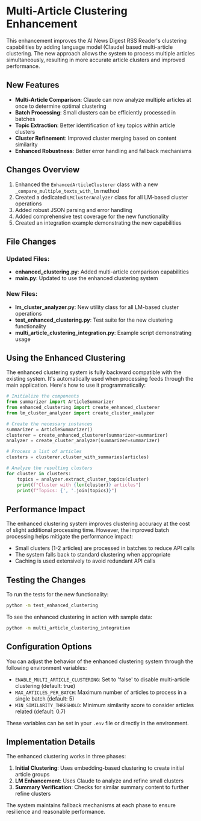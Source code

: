 # Multi-Article Clustering Enhancement

This enhancement improves the AI News Digest RSS Reader's clustering capabilities by adding language model (Claude) based multi-article clustering. The new approach allows the system to process multiple articles simultaneously, resulting in more accurate article clusters and improved performance.

## New Features

- **Multi-Article Comparison**: Claude can now analyze multiple articles at once to determine optimal clustering
- **Batch Processing**: Small clusters can be efficiently processed in batches
- **Topic Extraction**: Better identification of key topics within article clusters
- **Cluster Refinement**: Improved cluster merging based on content similarity
- **Enhanced Robustness**: Better error handling and fallback mechanisms

## Changes Overview

1. Enhanced the `EnhancedArticleClusterer` class with a new `_compare_multiple_texts_with_lm` method
2. Created a dedicated `LMClusterAnalyzer` class for all LM-based cluster operations
3. Added robust JSON parsing and error handling
4. Added comprehensive test coverage for the new functionality
5. Created an integration example demonstrating the new capabilities

## File Changes

### Updated Files:

- **enhanced_clustering.py**: Added multi-article comparison capabilities
- **main.py**: Updated to use the enhanced clustering system

### New Files:

- **lm_cluster_analyzer.py**: New utility class for all LM-based cluster operations
- **test_enhanced_clustering.py**: Test suite for the new clustering functionality
- **multi_article_clustering_integration.py**: Example script demonstrating usage

## Using the Enhanced Clustering

The enhanced clustering system is fully backward compatible with the existing system. It's automatically used when processing feeds through the main application. Here's how to use it programmatically:

```python
# Initialize the components
from summarizer import ArticleSummarizer
from enhanced_clustering import create_enhanced_clusterer
from lm_cluster_analyzer import create_cluster_analyzer

# Create the necessary instances
summarizer = ArticleSummarizer()
clusterer = create_enhanced_clusterer(summarizer=summarizer)
analyzer = create_cluster_analyzer(summarizer=summarizer)

# Process a list of articles
clusters = clusterer.cluster_with_summaries(articles)

# Analyze the resulting clusters
for cluster in clusters:
    topics = analyzer.extract_cluster_topics(cluster)
    print(f"Cluster with {len(cluster)} articles")
    print(f"Topics: {', '.join(topics)}")
```

## Performance Impact

The enhanced clustering system improves clustering accuracy at the cost of slight additional processing time. However, the improved batch processing helps mitigate the performance impact:

- Small clusters (1-2 articles) are processed in batches to reduce API calls
- The system falls back to standard clustering when appropriate
- Caching is used extensively to avoid redundant API calls

## Testing the Changes

To run the tests for the new functionality:

```bash
python -m test_enhanced_clustering
```

To see the enhanced clustering in action with sample data:

```bash
python -m multi_article_clustering_integration
```

## Configuration Options

You can adjust the behavior of the enhanced clustering system through the following environment variables:

- `ENABLE_MULTI_ARTICLE_CLUSTERING`: Set to 'false' to disable multi-article clustering (default: true)
- `MAX_ARTICLES_PER_BATCH`: Maximum number of articles to process in a single batch (default: 5)
- `MIN_SIMILARITY_THRESHOLD`: Minimum similarity score to consider articles related (default: 0.7)

These variables can be set in your `.env` file or directly in the environment.

## Implementation Details

The enhanced clustering works in three phases:

1. **Initial Clustering**: Uses embedding-based clustering to create initial article groups
2. **LM Enhancement**: Uses Claude to analyze and refine small clusters 
3. **Summary Verification**: Checks for similar summary content to further refine clusters

The system maintains fallback mechanisms at each phase to ensure resilience and reasonable performance.
